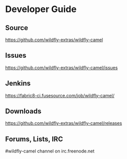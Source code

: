 # Developer Guide

## Source

https://github.com/wildfly-extras/wildfly-camel

## Issues

https://github.com/wildfly-extras/wildfly-camel/issues

## Jenkins

https://fabric8-ci.fusesource.com/job/wildfly-camel/

## Downloads

https://github.com/wildfly-extras/wildfly-camel/releases

## Forums, Lists, IRC

\#wildfly-camel channel on irc.freenode.net
